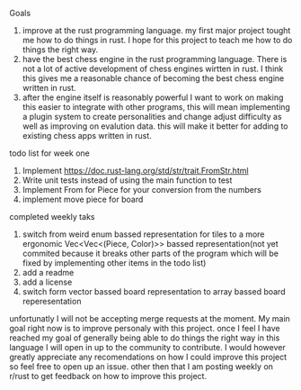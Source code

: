 Goals 
1. improve at the rust programming language. my first major project tought me how to do things in rust. I hope for this project to teach me how to do things the right way.
2. have the best chess engine in the rust programming language. There is not a lot of active development of chess engines wirtten in rust. I think this gives me a reasonable chance of becoming the best chess engine written in rust.
3. after the engine itself is reasonably powerful I want to work on making this easier to integrate with other programs, this will mean implementing a plugin system to create personalities and change adjust difficulty as well as improving on evalution data.
   this will make it better for adding to existing chess apps written in rust.

todo list for week one
1.	Implement https://doc.rust-lang.org/std/str/trait.FromStr.html
2.	Write unit tests instead of using the main function to test
4.	Implement From<u8> for Piece for your conversion from the numbers
5.	implement move piece for board

completed weekly taks
1. switch from weird enum bassed representation for tiles to a more ergonomic Vec<Vec<(Piece, Color)>> bassed representation(not yet commited because it breaks other parts of the program which will be fixed by implementing other items in the todo list)
2. add a readme
3. add a license
4. switch form vector bassed board representation to array bassed board reperesentation


unfortunatly I will not be accepting merge requests at the moment. My main goal right now is to improve personaly with this project. once I feel I have reached my goal of generally being able to do things the right way in this language I will open in up 
to the community to contribute. I would however greatly appreciate any recomendations on how I could improve this project so feel free to open up an issue. other then that I am posting weekly on r/rust to get feedback on how to improve this project. 
